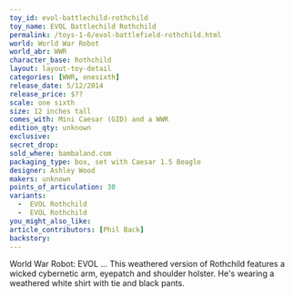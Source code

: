 ```yaml
---
toy_id: evol-battlechild-rothchild
toy_name: EVOL Battlechild Rothchild
permalink: /toys-1-6/evol-battlefield-rothchild.html
world: World War Robot
world_abr: WWR
character_base: Rothchild
layout: layout-toy-detail
categories: [WWR, onesixth]
release_date: 5/12/2014
release_price: $??
scale: one sixth
size: 12 inches tall
comes_with: Mini Caesar (GID) and a WWR
edition_qty: unknown
exclusive:
secret_drop:
sold_where: bambaland.com
packaging_type: box, set with Caesar 1.5 Beagle
designer: Ashley Wood
makers: unknown
points_of_articulation: 30
variants: 
  -  EVOL Rothchild
  -  EVOL Rothchild
you_might_also_like:
article_contributors: [Phil Back]
backstory:
---
```

World War Robot: EVOL ... This weathered version of Rothchild features a wicked cybernetic arm, eyepatch and shoulder holster. He's wearing a weathered white shirt with tie and black pants.